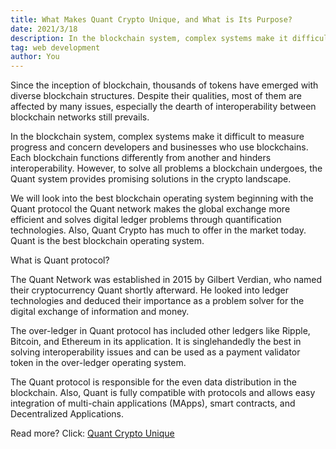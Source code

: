 ```yaml
---
title: What Makes Quant Crypto Unique, and What is Its Purpose?
date: 2021/3/18
description: In the blockchain system, complex systems make it difficult to measure progress and concern developers and businesses who use blockchains.
tag: web development
author: You
---
```


Since the inception of blockchain, thousands of tokens have emerged with diverse blockchain structures. Despite their qualities, most of them are affected by many issues, especially the dearth of interoperability between blockchain networks still prevails.

In the blockchain system, complex systems make it difficult to measure progress and concern developers and businesses who use blockchains. Each blockchain functions differently from another and hinders interoperability. However, to solve all problems a blockchain undergoes, the Quant system provides promising solutions in the crypto landscape.

We will look into the best blockchain operating system beginning with the Quant protocol the Quant network makes the global exchange more efficient and solves digital ledger problems through quantification technologies. Also, Quant Crypto has much to offer in the market today. Quant is the best blockchain operating system.

What is Quant protocol?

The Quant Network was established in 2015 by Gilbert Verdian, who named their cryptocurrency Quant shortly afterward. He looked into ledger technologies and deduced their importance as a problem solver for the digital exchange of information and money.

The over-ledger in Quant protocol has included other ledgers like Ripple, Bitcoin, and Ethereum in its application. It is singlehandedly the best in solving interoperability issues and can be used as a payment validator token in the over-ledger operating system.

The Quant protocol is responsible for the even data distribution in the blockchain. Also, Quant is fully compatible with protocols and allows easy integration of multi-chain applications (MApps), smart contracts, and Decentralized Applications.

Read more? Click: [Quant Crypto Unique](https://fxbrokerreviews.org/blog/what-makes-quant-crypto-unique/)
